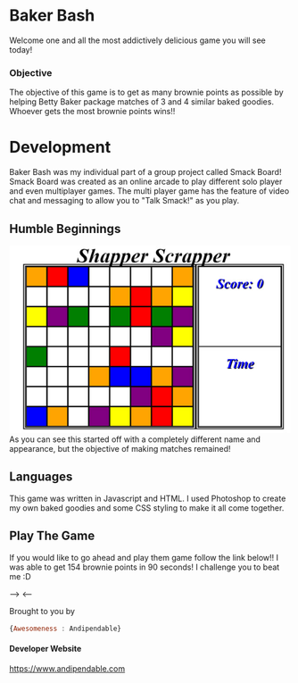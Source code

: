 # Baker Bash 

Welcome one and all the most addictively delicious game you will see today! 

### Objective

The objective of this game is to get as many brownie points as possible by helping Betty Baker package matches of 3 and 4 similar baked goodies.
Whoever gets the most brownie points wins!!

# Development

Baker Bash was my individual part of a group project called Smack Board!
Smack Board was created as an online arcade to play different solo player and even multiplayer games. 
The multi player game has the feature of video chat and messaging to allow you to "Talk Smack!" as you play.

## Humble Beginnings
![Image of Scrapper](/public/images/scrapper.jpg)
As you can see this started off with a completely different name and appearance, but the objective of making matches remained!

## Languages
This game was written in Javascript and HTML. I used Photoshop to create my own baked goodies and some CSS styling to make it all come together.

## Play The Game

If you would like to go ahead and play them game follow the link below!!
I was able to get 154 brownie points in 90 seconds! I challenge you to beat me :D

-->    <--


Brought to you by
```javascript
{Awesomeness : Andipendable}
```

#### Developer Website

https://www.andipendable.com